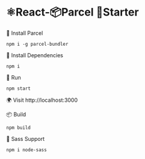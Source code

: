 # ⚛React-📦Parcel 🏁Starter

📜 Install Parcel

```shell
npm i -g parcel-bundler
```

📜 Install Dependencies

```shell
npm i
```

🏃‍ Run

```shell
npm start
```

🌍 Visit http://localhost:3000

📦 Build

```shell
npm build
```

💁‍ Sass Support

```
npm i node-sass
```

